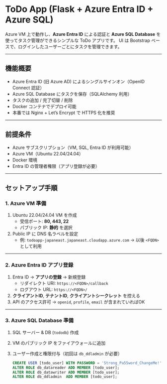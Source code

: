 # ToDo App (Flask + Azure Entra ID + Azure SQL)

Azure VM 上で動作し、**Azure Entra ID** による認証と **Azure SQL Database** を使ってタスク管理ができるシンプルな ToDo アプリです。
UI は Bootstrap ベースで、ログインしたユーザーごとにタスクを管理できます。

---

## 機能概要

- Azure Entra ID (旧 Azure AD) によるシングルサインオン（OpenID Connect 認証）
- Azure SQL Database にタスクを保存（SQLAlchemy 利用）
- タスクの追加 / 完了切替 / 削除
- Docker コンテナでデプロイ可能
- 本番では Nginx + Let’s Encrypt で HTTPS 化を推奨

---

## 前提条件

- Azure サブスクリプション（VM, SQL, Entra ID が利用可能）
- Azure VM（Ubuntu 22.04/24.04）
- Docker 環境
- Entra ID の管理者権限（アプリ登録が必要）

---

## セットアップ手順

### 1. Azure VM 準備

1. Ubuntu 22.04/24.04 VM を作成
   - 受信ポート: **80, 443, 22**
   - パブリック IP: **静的** を選択
2. Public IP に DNS 名ラベルを設定
   - 例: `todoapp-japaneast.japaneast.cloudapp.azure.com` → 以後 `<FQDN>` として利用

---

### 2. Azure Entra ID アプリ登録

1. Entra ID → **アプリの登録** → 新規登録
   - リダイレクト URI: `https://<FQDN>/callback`
   - ログアウト URL: `https://<FQDN>/`
2. **クライアントID**, **テナントID**, **クライアントシークレット** を控える
3. API のアクセス許可 → `openid`, `profile`, `email` が含まれていればOK

---

### 3. Azure SQL Database 準備

1. SQL サーバー & DB (`tododb`) 作成
2. VM のパブリック IP をファイアウォールに追加
3. ユーザー作成と権限付与（初回は `db_ddladmin` が必要）

   ```sql
   CREATE USER [todo_user] WITH PASSWORD = 'Strong_Pa55word_ChangeMe!';
   ALTER ROLE db_datareader ADD MEMBER [todo_user];
   ALTER ROLE db_datawriter ADD MEMBER [todo_user];
   ALTER ROLE db_ddladmin  ADD MEMBER [todo_user];
